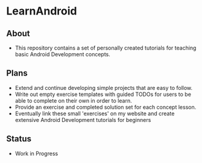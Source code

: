 # LearnAndroid
## About
- This repository contains a set of personally created tutorials for teaching basic Android Development concepts.   
## Plans
- Extend and continue developing simple projects that are easy to follow.   
- Write out empty exercise templates with guided TODOs for users to be able to complete on their own in order to learn.   
- Provide an exercise and completed solution set for each concept lesson.   
- Eventually link these small 'exercises' on my website and create extensive Android Development tutorials for beginners   
## Status
- Work in Progress   
